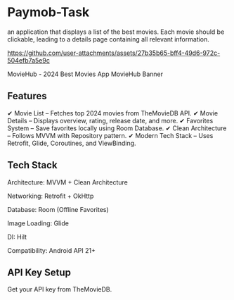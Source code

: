 # Paymob-Task
an application that displays a list of the best movies. Each movie should be clickable, leading to a details page containing all relevant information.


https://github.com/user-attachments/assets/27b35b65-bff4-49d6-972c-504efb7a5e9c


MovieHub - 2024 Best Movies App
MovieHub Banner

## Features
✔ Movie List – Fetches top 2024 movies from TheMovieDB API.
✔ Movie Details – Displays overview, rating, release date, and more.
✔ Favorites System – Save favorites locally using Room Database.
✔ Clean Architecture – Follows MVVM with Repository pattern.
✔ Modern Tech Stack – Uses Retrofit, Glide, Coroutines, and ViewBinding.

## Tech Stack
Architecture: MVVM + Clean Architecture

Networking: Retrofit + OkHttp

Database: Room (Offline Favorites)

Image Loading: Glide

DI: Hilt

Compatibility: Android API 21+

## API Key Setup
Get your API key from TheMovieDB.
